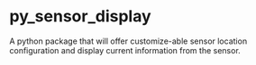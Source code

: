 # py_sensor_display
A python package that will offer customize-able sensor location configuration and display current information from the sensor.
